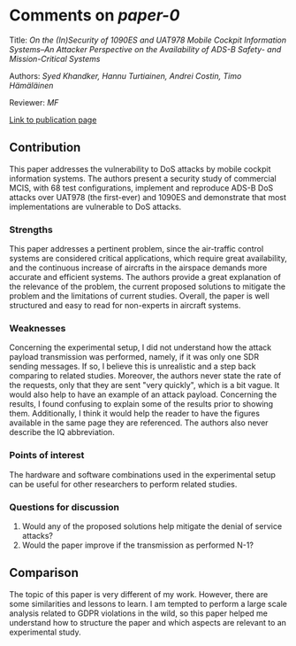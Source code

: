 # Comments on _paper-0_

Title: _On the (In)Security of 1090ES and UAT978 Mobile Cockpit Information Systems–An Attacker Perspective on the Availability of ADS-B Safety- and Mission-Critical Systems_

Authors: _Syed Khandker, Hannu Turtiainen, Andrei Costin, Timo Hämäläinen_

Reviewer: _MF_

[Link to publication page](https://ieeexplore.ieee.org/document/9749067)

## Contribution

This paper addresses the vulnerability to DoS attacks by mobile cockpit information systems. The authors present a security study of commercial MCIS, with 68 test configurations, implement and reproduce ADS-B DoS attacks over UAT978 (the first-ever) and 1090ES and demonstrate that most implementations are vulnerable to DoS attacks.


### Strengths

This paper addresses a pertinent problem, since the air-traffic control systems are considered critical applications, which require great availability, and the continuous increase of aircrafts in the airspace demands more accurate and efficient systems.
The authors provide a great explanation of the relevance of the problem, the current proposed solutions to mitigate the problem and the limitations of current studies.
Overall, the paper is well structured and easy to read for non-experts in aircraft systems. 

### Weaknesses

Concerning the experimental setup, I did not understand how the attack payload transmission was performed, namely, if it was only one SDR sending messages. If so, I believe this is unrealistic and a step back comparing to related studies. Moreover, the authors never state the rate of the requests, only that they are sent "very quickly", which is a bit vague.
It would also help to have an example of an attack payload.
Concerning the results, I found confusing to explain some of the results prior to showing them.
Additionally, I think it would help the reader to have the figures available in the same page they are referenced. The authors also never describe the IQ abbreviation.

### Points of interest

The hardware and software combinations used in the experimental setup can be useful for other researchers to perform related studies.

### Questions for discussion

1. Would any of the proposed solutions help mitigate the denial of service attacks?
2. Would the paper improve if the transmission as performed N-1?

## Comparison

The topic of this paper is very different of my work. However, there are some similarities and lessons to learn. I am tempted to perform a large scale analysis related to GDPR violations in the wild, so this paper helped me understand how to structure the paper and which aspects are relevant to an experimental study.